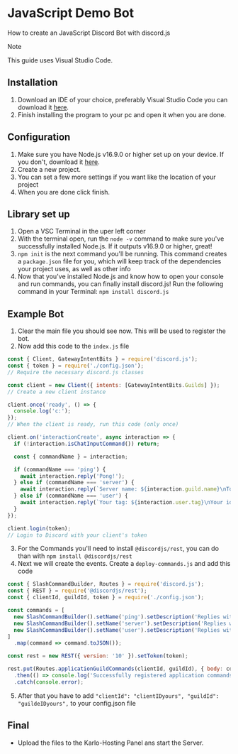 # JavaScript Demo Bot

How to create an JavaScript Discord Bot with discord.js

> [!Note]
> This guide uses Visual Studio Code.

## Installation

1. Download an IDE of your choice, preferably Visual Studio Code you can download it [here](https://code.visualstudio.com/download/).
1. Finish installing the program to your pc and open it when you are done.

## Configuration

1. Make sure you have Node.js v16.9.0 or higher set up on your device. If you don't, download it [here](https://nodejs.org/en/).
1. Create a new project.
1. You can set a few more settings if you want like the location of your project
1. When you are done click finish.

## Library set up

1. Open a VSC Terminal in the uper left corner
1. With the terminal open, run the `node -v` command to make sure you've successfully installed Node.js. If it outputs v16.9.0 or higher, great!
1. `npm init` is the next command you'll be running. This command creates a `package.json` file for you, which will keep track of the dependencies your project uses, as well as other info
1. Now that you've installed Node.js and know how to open your console and run commands, you can finally install discord.js! Run the following command in your Terminal: `npm install discord.js`

## Example Bot

1. Clear the main file you should see now. This will be used to register the bot.
1. Now add this code to the `index.js` file

```js
const { Client, GatewayIntentBits } = require('discord.js');
const { token } = require('./config.json');
// Require the necessary discord.js classes

const client = new Client({ intents: [GatewayIntentBits.Guilds] });
// Create a new client instance

client.once('ready', () => {
  console.log('c:');
});
// When the client is ready, run this code (only once)

client.on('interactionCreate', async interaction => {
  if (!interaction.isChatInputCommand()) return;

  const { commandName } = interaction;

  if (commandName === 'ping') {
    await interaction.reply('Pong!');
  } else if (commandName === 'server') {
    await interaction.reply(`Server name: ${interaction.guild.name}\nTotal members: ${interaction.guild.memberCount}`);
  } else if (commandName === 'user') {
    await interaction.reply(`Your tag: ${interaction.user.tag}\nYour id: ${interaction.user.id}`);
  }
});

client.login(token);
// Login to Discord with your client's token
```

3. For the Commands you'll need to install `@discordjs/rest`, you can do than with `npm install @discordjs/rest`
3. Next we will create the events. Create a `deploy-commands.js` and add this code

```js
const { SlashCommandBuilder, Routes } = require('discord.js');
const { REST } = require('@discordjs/rest');
const { clientId, guildId, token } = require('./config.json');

const commands = [
  new SlashCommandBuilder().setName('ping').setDescription('Replies with pong!'),
  new SlashCommandBuilder().setName('server').setDescription('Replies with server info!'),
  new SlashCommandBuilder().setName('user').setDescription('Replies with user info!'),
]
  .map(command => command.toJSON());

const rest = new REST({ version: '10' }).setToken(token);

rest.put(Routes.applicationGuildCommands(clientId, guildId), { body: commands })
  .then(() => console.log('Successfully registered application commands.'))
  .catch(console.error);
```

5. After that you have to add `"clientId": "clientIDyours", "guildId": "guildeIDyours",` to your config.json file

## Final

- Upload the files to the Karlo-Hosting Panel ans start the Server.
